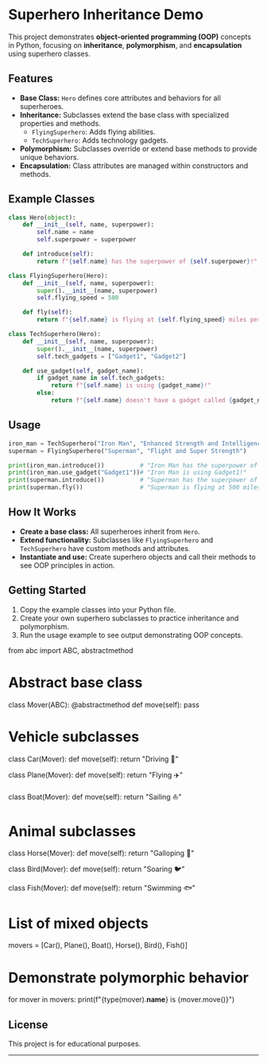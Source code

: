 # Superhero Inheritance Demo

This project demonstrates **object-oriented programming (OOP)** concepts in Python, focusing on **inheritance**, **polymorphism**, and **encapsulation** using superhero classes.

## Features

- **Base Class:** `Hero` defines core attributes and behaviors for all superheroes.
- **Inheritance:** Subclasses extend the base class with specialized properties and methods.
  - `FlyingSuperhero`: Adds flying abilities.
  - `TechSuperhero`: Adds technology gadgets.
- **Polymorphism:** Subclasses override or extend base methods to provide unique behaviors.
- **Encapsulation:** Class attributes are managed within constructors and methods.

## Example Classes

```python
class Hero(object):  
    def __init__(self, name, superpower):
        self.name = name
        self.superpower = superpower

    def introduce(self):
        return f"{self.name} has the superpower of {self.superpower}!"

class FlyingSuperhero(Hero):
    def __init__(self, name, superpower):
        super().__init__(name, superpower)
        self.flying_speed = 500

    def fly(self):
        return f"{self.name} is flying at {self.flying_speed} miles per hour!"

class TechSuperhero(Hero):
    def __init__(self, name, superpower):
        super().__init__(name, superpower)
        self.tech_gadgets = ["Gadget1", "Gadget2"]

    def use_gadget(self, gadget_name):
        if gadget_name in self.tech_gadgets:
            return f"{self.name} is using {gadget_name}!"
        else:
            return f"{self.name} doesn't have a gadget called {gadget_name}."
```

## Usage

```python
iron_man = TechSuperhero("Iron Man", "Enhanced Strength and Intelligence")
superman = FlyingSuperhero("Superman", "Flight and Super Strength")

print(iron_man.introduce())          # "Iron Man has the superpower of Enhanced Strength and Intelligence!"
print(iron_man.use_gadget("Gadget1"))# "Iron Man is using Gadget1!"
print(superman.introduce())          # "Superman has the superpower of Flight and Super Strength!"
print(superman.fly())                # "Superman is flying at 500 miles per hour!"
```

## How It Works

- **Create a base class:** All superheroes inherit from `Hero`.
- **Extend functionality:** Subclasses like `FlyingSuperhero` and `TechSuperhero` have custom methods and attributes.
- **Instantiate and use:** Create superhero objects and call their methods to see OOP principles in action.

## Getting Started

1. Copy the example classes into your Python file.
2. Create your own superhero subclasses to practice inheritance and polymorphism.
3. Run the usage example to see output demonstrating OOP concepts.

from abc import ABC, abstractmethod

# Abstract base class
class Mover(ABC):
    @abstractmethod
    def move(self):
        pass

# Vehicle subclasses
class Car(Mover):
    def move(self):
        return "Driving 🚗"

class Plane(Mover):
    def move(self):
        return "Flying ✈️"

class Boat(Mover):
    def move(self):
        return "Sailing ⛵"

# Animal subclasses
class Horse(Mover):
    def move(self):
        return "Galloping 🐎"

class Bird(Mover):
    def move(self):
        return "Soaring 🐦"

class Fish(Mover):
    def move(self):
        return "Swimming 🐟"

# List of mixed objects
movers = [Car(), Plane(), Boat(), Horse(), Bird(), Fish()]

# Demonstrate polymorphic behavior
for mover in movers:
    print(f"{type(mover).__name__} is {mover.move()}")

## License

This project is for educational purposes.

---

